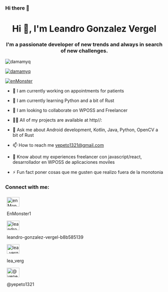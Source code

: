 ### Hi there 👋

<h1 align="center">Hi 👋, I'm Leandro Gonzalez Vergel</h1> 
<h3 align="center">I'm a passionate developer of new trends and always in search of new challenges.</h3> 
 
<p align="left"> <img src="https://komarev.com/ghpvc/?username=damamyq&label=Profile%20views&color=0e75b6&style=flat" alt="damamyq" /> </p> 
 
<p align="left"> <a href="https://github.com/ryo-ma/github-profile-trophy"><img src="https://github-profile-trophy.vercel.app/?username=damamyq&no-bg=true&no-frame=true&theme=gruvbox" alt="damamyq" /></a> </p> 
 
<p align="left"> <a href="https://twitter.com/enMonster1 target="blank"><img src="https://img.shields.io/twitter/follow/enMonster1?logo=twitter&style=for-the-badge" alt="enMonster" /></a> </p> 
 
 
- 🔭 I am currently working on appointments for patients
 
- 🌱 I am currently learning Python and a bit of Rust 
 
- 👯 I am looking to collaborate on WPOSS and Freelancer
 
- 👨‍💻 All of my projects are available at http//: 
 
- 💬 Ask me about Android development, Kotlin, Java, Python, OpenCV a bit of Rust 
 
- 📫 How to reach me yepeto1321@gmail.com
 
- 📄 Know about my experiences freelancer con javascript/react, desarrollador en WPOSS de aplicaciones moviles
 
- ⚡ Fun fact poner cosas que me gusten que realizo fuera de la monotonia 
 

<h3 align="left">Connect with me:</h3> 
<p align="left"> 
<section> 
<div class="rainbow" style="padding:5px"> 
<a href="https://twitter.com/enMonster1" target="blank"><img align="center" src="https://raw.githubusercontent.com/rahuldkjain/github-profile-readme-generator/master/src/images/icons/Social/twitter.svg" alt="enMonster11" height="30" width="40"/></a> <p>EnMonster1</p>

<a href="https://www.linkedin.com/in/leandro-gonzalez-vergel-b8b585139/" target="blank"><img align="center" src="https://raw.githubusercontent.com/rahuldkjain/github-profile-readme-generator/master/src/images/icons/Social/linked-in-alt.svg" alt="leandro-gonzalez-vergel-b8b585139" height="30" width="40" /></a><p>leandro-gonzalez-vergel-b8b585139</p>

<a href="https://instagram.com/lea_verg" target="blank"><img align="center" src="https://raw.githubusercontent.com/rahuldkjain/github-profile-readme-generator/master/src/images/icons/Social/instagram.svg" alt="lea_verg" height="30" width="40" /></a><p>lea_verg</p>

<a href="https://medium.com/@yepeto1321" target="blank"><img align="center" src="https://raw.githubusercontent.com/rahuldkjain/github-profile-readme-generator/master/src/images/icons/Social/medium.svg" alt="@yepeto1321" height="30" width="40" /></a><p>@yepeto1321</p>
</div>
